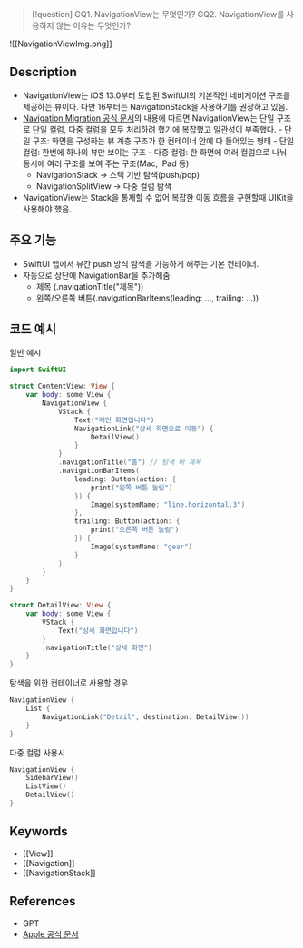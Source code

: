 >[!question]
>GQ1. NavigationView는 무엇인가?
>GQ2. NavigationView를 사용하지 않는 이유는 무엇인가?


![[NavigationViewImg.png]]
## Description
- NavigationView는 iOS 13.0부터 도입된 SwiftUI의 기본적인 네비게이션 구조를 제공하는 뷰이다. 다만 16부터는 NavigationStack을 사용하기를 권장하고 있음. 
- [Navigation Migration 공식 문서](https://developer.apple.com/documentation/swiftui/migrating-to-new-navigation-types)의 내용에 따르면 NavigationView는 단일 구조로 단일 컬럼, 다중 컬럼을 모두 처리하려 했기에 복잡했고 일관성이 부족했다. 
		- 단일 구조: 화면을 구성하는 뷰 계층 구조가 한 컨테이너 안에 다 들어있는 형태
		- 단일 컬럼: 한번에 하나의 뷰만 보이는 구조
		- 다중 컬럼: 한 화면에 여러 컬럼으로 나눠 동시에 여러 구조를 보여 주는 구조(Mac, IPad 등)
	- NavigationStack -> 스택 기반 탐색(push/pop)
	- NavigationSplitView -> 다중 컬럼 탐색
- NavigationView는 Stack을 통제할 수 없어 복잡한 이동 흐름을 구현할때 UIKit을 사용해야 했음.


## 주요 기능
+ SwiftUI 앱에서 뷰간 push 방식 탐색을 가능하게 해주는 기본 컨테이너.
+ 자동으로 상단에 NavigationBar을 추가해줌.
	+ 제목 (.navigationTitle("제목"))
	+ 왼쪽/오른쪽 버튼(.navigationBarItems(leading: ..., trailing: ...))

## 코드 예시
일반 예시
```swift
import SwiftUI

struct ContentView: View {
    var body: some View {
        NavigationView {
            VStack {
                Text("메인 화면입니다")
                NavigationLink("상세 화면으로 이동") {
                    DetailView()
                }
            }
            .navigationTitle("홈") // 탐색 바 제목
            .navigationBarItems(
                leading: Button(action: {
                    print("왼쪽 버튼 눌림")
                }) {
                    Image(systemName: "line.horizontal.3")
                },
                trailing: Button(action: {
                    print("오른쪽 버튼 눌림")
                }) {
                    Image(systemName: "gear")
                }
            )
        }
    }
}

struct DetailView: View {
    var body: some View {
        VStack {
            Text("상세 화면입니다")
        }
        .navigationTitle("상세 화면")
    }
}
```


탐색을 위한 컨테이너로 사용할 경우
```swift
NavigationView {
    List {
        NavigationLink("Detail", destination: DetailView())
    }
}
```

다중 컬럼 사용시
```swift
NavigationView {
    SidebarView()
    ListView()
    DetailView()
}
```

## Keywords
+ [[View]]
+ [[Navigation]]
+ [[NavigationStack]]

## References
- GPT
- [Apple 공식 문서](https://developer.apple.com/documentation/swiftui/navigationview)